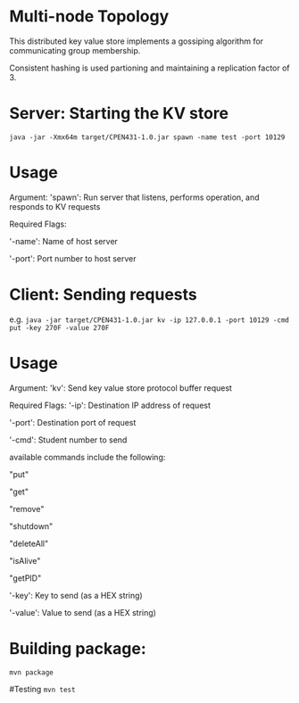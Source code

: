 # Multi-node Topology

This distributed key value store implements a gossiping algorithm for communicating group membership.

Consistent hashing is used partioning and maintaining a replication factor of 3.

# Server: Starting the KV store
`java -jar -Xmx64m target/CPEN431-1.0.jar spawn -name test -port 10129`

# Usage
Argument:
'spawn': Run server that listens, performs operation, and responds to KV requests

Required Flags:

'-name': Name of host server

'-port': Port number to host server

# Client: Sending requests
e.g.
`java -jar target/CPEN431-1.0.jar kv -ip 127.0.0.1 -port 10129 -cmd put -key 270F -value 270F`

# Usage
Argument:
'kv': Send key value store protocol buffer request

Required Flags:
'-ip': Destination IP address of request

'-port': Destination port of request

'-cmd': Student number to send

available commands include the following:

"put"

"get"

"remove"

"shutdown"

"deleteAll"

"isAlive"

"getPID"

'-key': Key to send (as a HEX string)

'-value': Value to send (as a HEX string)

# Building package:
`mvn package`

#Testing
`mvn test`
